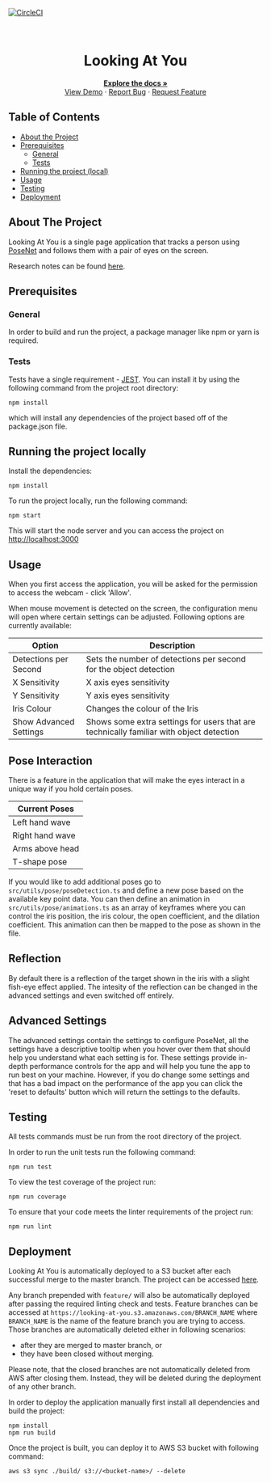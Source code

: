 <!-- PROJECT SHIELDS -->

[![CircleCI](https://img.shields.io/circleci/build/github/ScottLogic/lookingatyou/master.svg?label=master&style=badge&token=ab5d53d5a9479d50259a1d2febaa710964b4bd8c)](https://circleci.com/gh/ScottLogic/lookingatyou)

<!-- PROJECT LOGO -->
<br />
<p align="center">

  <h1 align="center">Looking At You</h1>

  <p align="center">
    <a href="https://github.com/ScottLogic/lookingatyou/blob/master/README.md"><strong>Explore the docs »</strong></a>
    <br />
    <a href="https://looking-at-you.s3.amazonaws.com/index.html">View Demo</a>
    ·
    <a href="https://github.com/ScottLogic/lookingatyou/issues">Report Bug</a>
    ·
    <a href="https://github.com/ScottLogic/lookingatyou/issues">Request Feature</a>
  </p>
</p>

## Table of Contents

-   [About the Project](#about-the-project)
-   [Prerequisites](#prerequisites)
    -   [General](#general)
    -   [Tests](#tests)
-   [Running the project (local)](#running-the-project-locally)
-   [Usage](#usage)
-   [Testing](#testing)
-   [Deployment](#deployment)

## About The Project

Looking At You is a single page application that tracks a person using [PoseNet](https://github.com/tensorflow/tfjs-models/tree/master/posenet) and follows them with a pair of eyes on the screen.

Research notes can be found [here](https://docs.google.com/document/d/1qzaegY8RV-7zI8W8PFPsT_O9LhHEo22WNC5yQh8-n_Q/edit#heading=h.e2w0fl8vj3ca_).

## Prerequisites

### General

In order to build and run the project, a package manager like npm or yarn is required.

### Tests

Tests have a single requirement - [JEST](https://jestjs.io/). You can install it by using the following command from the project root directory:

```
npm install
```

which will install any dependencies of the project based off of the package.json file.

## Running the project locally

Install the dependencies:

```
npm install
```

To run the project locally, run the following command:

```
npm start
```

This will start the node server and you can access the project on [http://localhost:3000](http://localhost:3000)

## Usage

When you first access the application, you will be asked for the permission to access the webcam - click 'Allow'.

When mouse movement is detected on the screen, the configuration menu will open where certain settings can be adjusted. Following options are currently available:

| Option                 | Description                                                                             |
| ---------------------- | --------------------------------------------------------------------------------------- |
| Detections per Second  | Sets the number of detections per second for the object detection                       |
| X Sensitivity          | X axis eyes sensitivity                                                                 |
| Y Sensitivity          | Y axis eyes sensitivity                                                                 |
| Iris Colour            | Changes the colour of the Iris                                                          |
| Show Advanced Settings | Shows some extra settings for users that are technically familiar with object detection |

## Pose Interaction

There is a feature in the application that will make the eyes interact in a unique way if you hold certain poses.

| Current Poses   |
| --------------- |
| Left hand wave  |
| Right hand wave |
| Arms above head |
| T-shape pose    |

If you would like to add additional poses go to `src/utils/pose/poseDetection.ts` and define a new pose based on the available key point data. You can then define an animation in `src/utils/pose/animations.ts` as an array of keyframes where you can control the iris position, the iris colour, the open coefficient, and the dilation coefficient. This animation can then be mapped to the pose as shown in the file.

## Reflection

By default there is a reflection of the target shown in the iris with a slight fish-eye effect applied. The intesity of the reflection can be changed in the advanced settings and even switched off entirely.

## Advanced Settings

The advanced settings contain the settings to configure PoseNet, all the settings have a descriptive tooltip when you hover over them that should help you understand what each setting is for. These settings provide in-depth performance controls for the app and will help you tune the app to run best on your machine. However, if you do change some settings and that has a bad impact on the performance of the app you can click the 'reset to defaults' button which will return the settings to the defaults.

## Testing

All tests commands must be run from the root directory of the project.

In order to run the unit tests run the following command:

```
npm run test
```

To view the test coverage of the project run:

```
npm run coverage
```

To ensure that your code meets the linter requirements of the project run:

```
npm run lint
```

## Deployment

Looking At You is automatically deployed to a S3 bucket after each successful merge to the master branch. The project can be accessed [here](https://looking-at-you.s3.amazonaws.com/index.html).

Any branch prepended with `feature/` will also be automatically deployed after passing the required linting check and tests. Feature branches can be accessed at `https://looking-at-you.s3.amazonaws.com/BRANCH_NAME` where `BRANCH_NAME` is the name of the feature branch you are trying to access. Those branches are automatically deleted either in following scenarios:

-   after they are merged to master branch, or
-   they have been closed without merging.

Please note, that the closed branches are not automatically deleted from AWS after closing them. Instead, they will be deleted during the deployment of any other branch.

In order to deploy the application manually first install all dependencies and build the project:

```
npm install
npm run build
```

Once the project is built, you can deploy it to AWS S3 bucket with following command:

```
aws s3 sync ./build/ s3://<bucket-name>/ --delete
```
